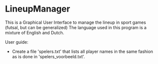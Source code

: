 # LineupManager
This is a Graphical User Interface to manage the lineup in sport games (futsal, but can be generalized)
The language used in this program is a mixture of English and Dutch.

User guide:
- Create a file 'spelers.txt' that lists all player names in the same fashion as is done in 'spelers_voorbeeld.txt'.